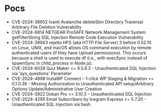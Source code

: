 # Pocs
- CVE-2024-38652 Ivanti Avalanche deleteSkin Directory Traversal Arbitrary File Deletion Vulnerability
- CVE-2024-6814 NETGEAR ProSAFE Network Management System getFilterString SQL Injection Remote Code Execution Vulnerability
- CVE-2024-39943 rejetto HFS (aka HTTP File Server) 3 before 0.52.10 on Linux, UNIX, and macOS allows OS command execution by remote authenticated users (if they have Upload permissions). This occurs because a shell is used to execute df (i.e., with execSync instead of spawnSync in child_process in Node.js).
- CVE-2024-6028 Quiz Maker <= 6.5.8.3 - Unauthenticated SQL Injection via 'ays_questions' Parameter
- CVE-2024-4898 InstaWP Connect – 1-click WP Staging & Migration <= 0.1.0.38 - Missing Authorization to Unauthenticated API setup/Arbitrary Options Update/Administrative User Creation
- CVE-2024-3922 Dokan Pro <= 3.10.3 - Unauthenticated SQL Injection
- CVE-2024-4295 Email Subscribers by Icegram Express <= 5.7.20 - Unauthenticated SQL Injection via hash
